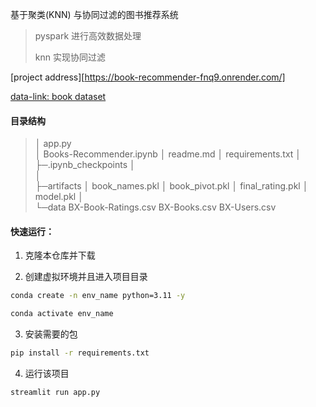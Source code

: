 基于聚类(KNN) 与协同过滤的图书推荐系统

> pyspark 进行高效数据处理
>
> knn 实现协同过滤

[project address][https://book-recommender-fnq9.onrender.com/]

[data-link: book dataset](https://www.kaggle.com/datasets/ra4u12/bookrecommendation/data)

#### 目录结构

> │  app.py                                                        
> │  Books-Recommender.ipynb
> │  readme.md
> │  requirements.txt
> │  
> ├─.ipynb_checkpoints
> │      
> │      
> ├─artifacts
> │      book_names.pkl
> │      book_pivot.pkl
> │      final_rating.pkl
> │      model.pkl
> │      
> └─data
>         BX-Book-Ratings.csv
>         BX-Books.csv
>         BX-Users.csv      

#### 快速运行：

1. 克隆本仓库并下载

2. 创建虚拟环境并且进入项目目录

```bash
conda create -n env_name python=3.11 -y
```

```bash
conda activate env_name
```

3. 安装需要的包

```bash
pip install -r requirements.txt
```

4. 运行该项目

```bash
streamlit run app.py
```

